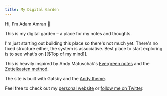 ```yaml
---
title: My Digital Garden
---
```


Hi, I'm Adam Amran 👋

This is my digital garden – a place for my notes and thoughts.

I'm just starting out building this place so there's not much yet. 
There's no fixed structure either, the system is associative. Best place to start exploring is to see what's on [[$Top of my mind]].

This is heavily inspired by Andy Matuschak's [Evergreen notes](https://notes.andymatuschak.org/z4SDCZQeRo4xFEQ8H4qrSqd68ucpgE6LU155C) and the [Zettelkasten method](https://zettelkasten.de/).

The site is built with Gatsby and the [Andy theme](https://github.com/aravindballa/gatsby-theme-andy).

Feel free to check out my [personal website](https://amran.cz) or [follow me on Twitter](https://twitter.com/amrancz).